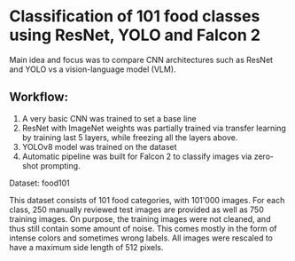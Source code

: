 # Classification of 101 food classes using ResNet, YOLO and Falcon 2

Main idea and focus was to compare CNN architectures such as ResNet and YOLO vs a vision-language model (VLM).

## Workflow:

1. A very basic CNN was trained to set a base line
2. ResNet with ImageNet weights was partially trained via transfer learning by training last 5 layers, while freezing all the layers above.
3. YOLOv8 model was trained on the dataset
4. Automatic pipeline was built for Falcon 2 to classify images via zero-shot prompting.

Dataset: food101 

This dataset consists of 101 food categories, with 101'000 images. For each class, 250 manually reviewed test images are provided as well as 750 training images. On purpose, the training images were not cleaned, and thus still contain some amount of noise. This comes mostly in the form of intense colors and sometimes wrong labels. All images were rescaled to have a maximum side length of 512 pixels.
